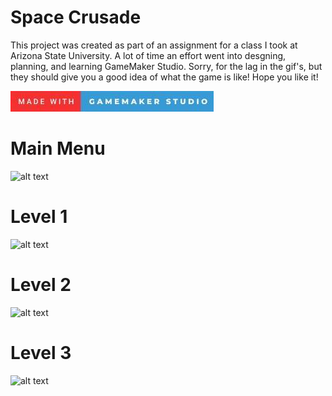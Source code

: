 # Space Crusade
This project was created as part of an assignment for a class I took at Arizona State University. A lot of time an effort went into desgning, planning, and learning GameMaker Studio. 
Sorry, for the lag in the gif's, but they should give you a good idea of what the game is like! Hope you like it!

![alt text](images/testing.jpg)

# Main Menu

![alt text](images/menu.gif)

# Level 1

![alt text](images/level1.gif)

# Level 2

![alt text](images/level2.gif)

# Level 3

![alt text](images/level3.gif)
